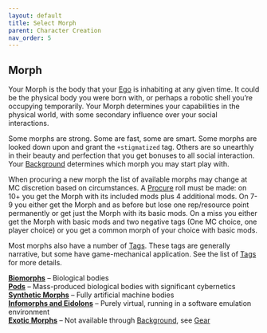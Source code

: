 ```yaml
---
layout: default
title: Select Morph
parent: Character Creation
nav_order: 5
---
```


## Morph

Your Morph is the body that your [Ego](https://htmltomd.com/wikis/ego) is inhabiting at any given time. It could be the physical body you were born with, or perhaps a robotic shell you’re occupying temporarily. Your Morph determines your capabilities in the physical world, with some secondary influence over your social interactions.

Some morphs are strong. Some are fast, some are smart. Some morphs are looked down upon and grant the `+stigmatized` tag. Others are so unearthly in their beauty and perfection that you get bonuses to all social interaction. Your [Background](https://htmltomd.com/wikis/background) determines which morph you may start play with.

When procuring a new morph the list of available morphs may change at MC discretion based on circumstances. A [Procure]() roll must be made: on 10+ you get the Morph with its included mods plus 4 additional mods. On 7-9 you either get the Morph and as before but lose one rep/resource point permanently or get just the Morph with its basic mods. On a miss you either get the Morph with basic mods and two negative tags (One MC choice, one player choice) or you get a common morph of your choice with basic mods.

Most morphs also have a number of [Tags](https://htmltomd.com/wikis/tags). These tags are generally narrative, but some have game-mechanical application. See the list of [Tags](https://htmltomd.com/wikis/tags) for more details.

**[Biomorphs](/content/morphs/biomorphs)** – Biological bodies  
**[Pods](/content/morphs/pods)** – Mass-produced biological bodies with significant cybernetics  
**[Synthetic Morphs](/content/morphs/synthetics)** – Fully artificial machine bodies  
**[Infomorphs and Eidolons](/content/morphs/infomorphs)** – Purely virtual, running in a software emulation environment  
**[Exotic Morphs](/content/morphs/exotics)** – Not available through [Background](https://htmltomd.com/wikis/background), see [Gear](https://htmltomd.com/wikis/gear)
